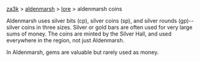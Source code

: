 [za3k](/) > [aldenmarsh](/aldenmarsh) > [lore](lore.md) > aldenmarsh coins

Aldenmarsh uses silver bits (cp), silver coins (sp), and silver rounds (gp)--silver coins in three sizes. Silver or gold bars are often used for very large sums of money. The coins are minted by the Silver Hall, and used everywhere in the region, not just Aldenmarsh.

In Aldenmarsh, gems are valuable but rarely used as money.
